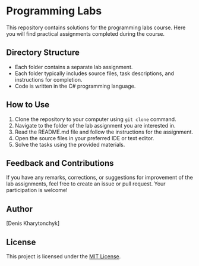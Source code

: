 # Programming Labs

This repository contains solutions for the programming labs course. Here you will find practical assignments completed during the course.

## Directory Structure

- Each folder contains a separate lab assignment.
- Each folder typically includes source files, task descriptions, and instructions for completion.
- Code is written in the C# programming language.

## How to Use

1. Clone the repository to your computer using `git clone` command.
2. Navigate to the folder of the lab assignment you are interested in.
3. Read the README.md file and follow the instructions for the assignment.
4. Open the source files in your preferred IDE or text editor.
5. Solve the tasks using the provided materials.

## Feedback and Contributions

If you have any remarks, corrections, or suggestions for improvement of the lab assignments, feel free to create an issue or pull request. Your participation is welcome!

## Author

[Denis Kharytonchyk]

## License

This project is licensed under the [MIT License](LICENSE).
